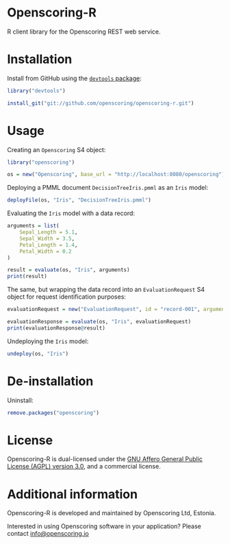 Openscoring-R
=============

R client library for the Openscoring REST web service.

# Installation #

Install from GitHub using the [`devtools` package](http://cran.r-project.org/web/packages/devtools/):
```R
library("devtools")

install_git("git://github.com/openscoring/openscoring-r.git")
```

# Usage #

Creating an `Openscoring` S4 object:
```R
library("openscoring")

os = new("Openscoring", base_url = "http://localhost:8080/openscoring")
```

Deploying a PMML document `DecisionTreeIris.pmml` as an `Iris` model:
```R
deployFile(os, "Iris", "DecisionTreeIris.pmml")
```

Evaluating the `Iris` model with a data record:
```R
arguments = list(
	Sepal_Length = 5.1,
	Sepal_Width = 3.5,
	Petal_Length = 1.4,
	Petal_Width = 0.2
)

result = evaluate(os, "Iris", arguments)
print(result)
```

The same, but wrapping the data record into an `EvaluationRequest` S4 object for request identification purposes:
```R
evaluationRequest = new("EvaluationRequest", id = "record-001", arguments = arguments)

evaluationResponse = evaluate(os, "Iris", evaluationRequest)
print(evaluationResponse@result)
```

Undeploying the `Iris` model:
```R
undeploy(os, "Iris")
```

# De-installation #

Uninstall:
```R
remove.packages("openscoring")
```

# License #

Openscoring-R is dual-licensed under the [GNU Affero General Public License (AGPL) version 3.0](http://www.gnu.org/licenses/agpl-3.0.html), and a commercial license.

# Additional information #

Openscoring-R is developed and maintained by Openscoring Ltd, Estonia.

Interested in using Openscoring software in your application? Please contact [info@openscoring.io](mailto:info@openscoring.io)
